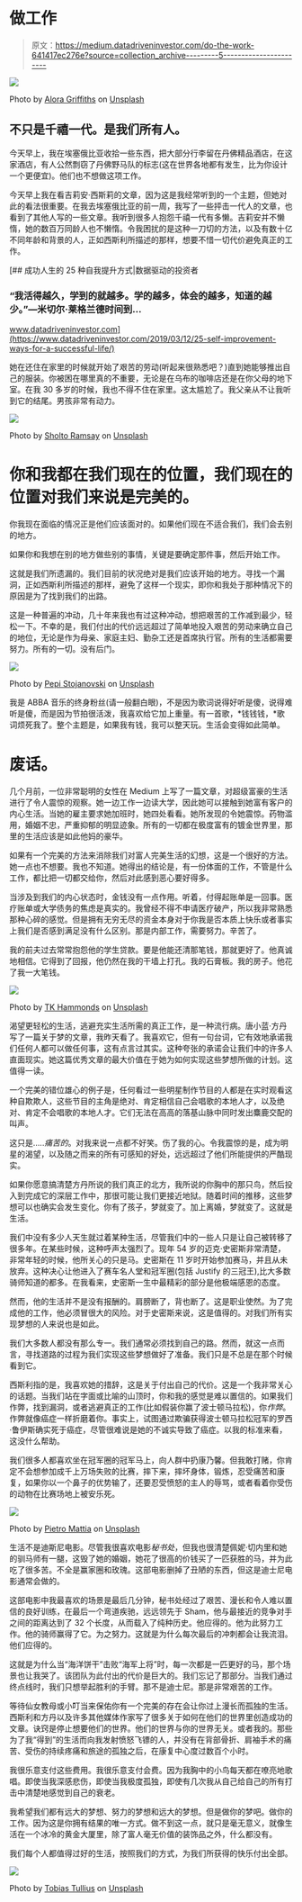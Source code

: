 # 做工作

> 原文：<https://medium.datadriveninvestor.com/do-the-work-641417ec276e?source=collection_archive---------5----------------------->

![](img/701266bff4d1d25c5400a469788616f8.png)

Photo by [Alora Griffiths](https://unsplash.com/@aloragriffiths?utm_source=medium&utm_medium=referral) on [Unsplash](https://unsplash.com?utm_source=medium&utm_medium=referral)

## 不只是千禧一代。是我们所有人。

今天早上，我在埃塞俄比亚收拾一些东西，把大部分行李留在丹佛精品酒店，在这家酒店，有人公然剽窃了丹佛野马队的标志(这在世界各地都有发生，比为你设计一个更便宜)。他们也不想做这项工作。

今天早上我在看吉莉安·西斯莉的文章，因为这是我经常听到的一个主题，但她对此的看法很重要。在我去埃塞俄比亚的前一周，我写了一些抨击一代人的文章，也看到了其他人写的一些文章。我听到很多人抱怨千禧一代有多懒。吉莉安并不懒惰，她的数百万同龄人也不懒惰。令我困扰的是这种一刀切的方法，以及有数十亿不同年龄和背景的人，正如西斯利所描述的那样，想要不惜一切代价避免真正的工作。

[](https://www.datadriveninvestor.com/2019/03/12/25-self-improvement-ways-for-a-successful-life/) [## 成功人生的 25 种自我提升方式|数据驱动的投资者

### “我活得越久，学到的就越多。学的越多，体会的越多，知道的越少。”―米切尔·莱格兰德时间到…

www.datadriveninvestor.com](https://www.datadriveninvestor.com/2019/03/12/25-self-improvement-ways-for-a-successful-life/) 

她在还住在家里的时候就开始了艰苦的劳动(听起来很熟悉吧？)直到她能够推出自己的服装。你被困在哪里真的不重要，无论是在乌布的咖啡店还是在你父母的地下室。在我 30 多岁的时候，我也不得不住在家里。这太尴尬了。我父亲从不让我听到它的结尾。男孩非常有动力。

![](img/9c27ab9137ac716d77c276d80de4e757.png)

Photo by [Sholto Ramsay](https://unsplash.com/@sholto?utm_source=medium&utm_medium=referral) on [Unsplash](https://unsplash.com?utm_source=medium&utm_medium=referral)

# 你和我都在我们现在的位置，我们现在的位置对我们来说是完美的。

你我现在面临的情况正是他们应该面对的。如果他们现在不适合我们，我们会去别的地方。

如果你和我想在别的地方做些别的事情，关键是要确定那件事，然后开始工作。

这就是我们所遗漏的。我们目前的状况绝对是我们应该开始的地方。寻找一个漏洞，正如西斯利所描述的那样，避免了这样一个现实，即你和我处于那种情况下的原因是为了找到我们的出路。

这是一种普遍的冲动，几十年来我也有过这种冲动，想把艰苦的工作减到最少，轻松一下。不幸的是，我们付出的代价远远超过了简单地投入艰苦的劳动来确立自己的地位，无论是作为母亲、家庭主妇、勤杂工还是首席执行官。所有的生活都需要努力。所有的一切。没有后门。

![](img/19fc0c532d2c32adce7d2afab494ca84.png)

Photo by [Pepi Stojanovski](https://unsplash.com/@timbatec?utm_source=medium&utm_medium=referral) on [Unsplash](https://unsplash.com?utm_source=medium&utm_medium=referral)

我是 ABBA 音乐的终身粉丝(请一般翻白眼)，不是因为歌词说得好听是傻，说得难听是傻，而是因为节拍很活泼，我喜欢给它加上重量。有一首歌，*钱钱钱，*歌词烦死我了。整个主题是，如果我有钱，我可以整天玩。生活会变得如此简单。

# 废话。

几个月前，一位非常聪明的女性在 Medium 上写了一篇文章，对超级富豪的生活进行了令人震惊的观察。她一边工作一边读大学，因此她可以接触到她富有客户的内心生活。当她的雇主要求她加班时，她四处看看。她所发现的令她震惊。药物滥用，婚姻不忠，严重抑郁的明显迹象。所有的一切都在极度富有的镀金世界里，那里的生活应该是如此他妈的豪华。

如果有一个完美的方法来消除我们对富人完美生活的幻想，这是一个很好的方法。她一点也不想要。我也不知道。她得出的结论是，有一份体面的工作，不管是什么工作，都比把一切都交给你，然后对此感到恶心要好得多。

当涉及到我们的内心状态时，金钱没有一点作用。听着，付得起账单是一回事。医疗账单或大学债务的焦虑是真实的。我曾经不得不申请医疗破产，所以我非常熟悉那种心碎的感觉。但是拥有无穷无尽的资金本身对于你我是否本质上快乐或者事实上我们是否感到满足没有什么区别。那是内部工作，需要努力。辛苦了。

我的前夫过去常常抱怨他的学生贷款。要是他能还清那笔钱，那就更好了。他真诚地相信。它得到了回报，他仍然在我的干墙上打孔。我的石膏板。我的房子。他花了我一大笔钱。

![](img/2e150efbb0bb115d0a12e8538ce34119.png)

Photo by [TK Hammonds](https://unsplash.com/@tkristin?utm_source=medium&utm_medium=referral) on [Unsplash](https://unsplash.com?utm_source=medium&utm_medium=referral)

渴望更轻松的生活，逃避充实生活所需的真正工作，是一种流行病。唐小蓝·方丹写了一篇关于梦的文章，我昨天看了。我喜欢它，但有一句台词，它有效地承诺我们任何人都可以做任何事，这有点言过其实。这种夸张的承诺会让我们中的许多人直面现实。她这篇优秀文章的最大价值在于她为如何实现这些梦想所做的计划。这值得一读。

一个完美的错位雄心的例子是，任何看过一些明星制作节目的人都是在实时观看这种自欺欺人，这些节目的主角是绝对、肯定相信自己会唱歌的本地人才，以及绝对、肯定不会唱歌的本地人才。它们无法在高高的落基山脉中同时发出麋鹿交配的叫声。

这只是…..*痛苦的*。对我来说一点都不好笑。伤了我的心。令我震惊的是，成为明星的渴望，以及随之而来的所有可感知的好处，远远超过了他们所能提供的严酷现实。

如果你愿意搞清楚方丹所说的我们真正的北方，我所说的你胸中的那只鸟，然后投入到完成它的深层工作中，那很可能让我们更接近地狱。随着时间的推移，这些梦想可以也确实会发生变化。你有了孩子，梦就变了。加上离婚，梦就变了。这就是生活。

我们中没有多少人天生就过着某种生活，尽管我们中的一些人只是让自己被转移了很多年。在某些时候，这种呼声太强烈了。现年 54 岁的迈克·史密斯非常清楚，非常年轻的时候，他所关心的只是马。史密斯在 11 岁时开始参加赛马，并且从未放弃。这种决心让他进入了赛车名人堂和冠军圈(包括 Justify 的三冠王),比大多数骑师知道的都多。在我看来，史密斯一生中最精彩的部分是他极端感恩的态度。

然而，他的生活并不是没有报酬的。肩膀断了，背也断了。这是职业使然。为了完成他的工作，他必须冒很大的风险。对于史密斯来说，这是值得的。对我们所有实现梦想的人来说也是如此。

我们大多数人都没有那么专一。我们通常必须找到自己的路。然而，就这一点而言，寻找道路的过程为我们实现这些梦想做好了准备。我们只是不总是在那个时候看到它。

西斯利指的是，我喜欢她的措辞，这是关于付出自己的代价。这是一个我非常关心的话题。当我们站在字面或比喻的山顶时，你和我的感觉是难以置信的。如果我们作弊，找到漏洞，或者逃避真正的工作(比如假装你赢了波士顿马拉松)，你*作弊*。作弊就像癌症一样折磨着你。事实上，试图通过欺骗获得波士顿马拉松冠军的罗西·鲁伊斯确实死于癌症，尽管很难说是她的不诚实导致了癌症。以我的标准来看，这没什么帮助。

我们很多人都喜欢坐在冠军圈的冠军马上，向人群中扔康乃馨。但我敢打赌，你肯定不会想参加成千上万场失败的比赛，摔下来，摔坏身体，锻炼，忍受痛苦和康复，如果你以一个鼻子的优势输了，还要忍受愤怒的主人的辱骂，或者看着你受伤的动物在比赛场地上被安乐死。

![](img/fc9ba779d4c5422c5e3bb340afc183dc.png)

Photo by [Pietro Mattia](https://unsplash.com/@pietromattia?utm_source=medium&utm_medium=referral) on [Unsplash](https://unsplash.com?utm_source=medium&utm_medium=referral)

生活不是迪斯尼电影。尽管我很喜欢电影*秘书处*，但我也很清楚佩妮·切内里和她的驯马师有一腿，这毁了她的婚姻，她花了很高的价钱买了一匹获胜的马，并为此吃了很多苦。不全是赢家圈和玫瑰。这部电影删掉了丑陋的东西，但这是迪士尼电影通常会做的。

这部电影中我最喜欢的场景是最后几分钟，秘书处经过了艰苦、漫长和令人难以置信的良好训练，在最后一个弯道疾驰，远远领先于 Sham，他与最接近的竞争对手之间的距离达到了 32 个长度，从而载入了纯种历史。他应得的。他为此努力工作。他的骑师赢得了它。为之努力。这就是为什么每次最后的冲刺都会让我流泪。他们应得的。

这就是为什么当“海洋饼干”击败“海军上将”时，每一次都是一匹更好的马，那个场景也让我哭了。该团队为此付出的代价是巨大的。我们忘记了那部分。当我们通过终点线时，我们只想举起胜利的手臂。那不是迪士尼。那是非常艰苦的工作。

等待仙女教母或小叮当来保佑你有一个完美的存在会让你过上漫长而孤独的生活。西斯利和方丹以及许多其他媒体作家写了很多关于如何在他们的世界里创造成功的文章。诀窍是停止想要他们的世界。他们的世界与你的世界无关。或者我的。那些为了我“得到”的生活而向我发射愤怒飞镖的人，并没有在背部骨折、肩袖手术的痛苦、受伤的持续疼痛和旅途的孤独之后，在康复中心度过数百个小时。

我很乐意支付这些费用。我很乐意支付会费。因为我胸中的小鸟每天都在嘹亮地歌唱。即使当我深感悲伤，即使当我极度孤独，即使有几次我从自己给自己的所有打击中清楚地感觉到自己的衰老。

我希望我们都有远大的梦想、努力的梦想和远大的梦想。但是做你的梦吧。做你的工作。因为这是你拥有结果的唯一方式。做不到这一点，就只是毫无意义，就像生活在一个冰冷的黄金大厦里，除了富人毫无价值的装饰品之外，什么都没有。

我们每个人都值得过好的生活，按照我们的方式，为我们所获得的快乐付出全部。

![](img/717adb60a0e2367ba0775e6f5da9d102.png)

Photo by [Tobias Tullius](https://unsplash.com/@tobiastu?utm_source=medium&utm_medium=referral) on [Unsplash](https://unsplash.com?utm_source=medium&utm_medium=referral)